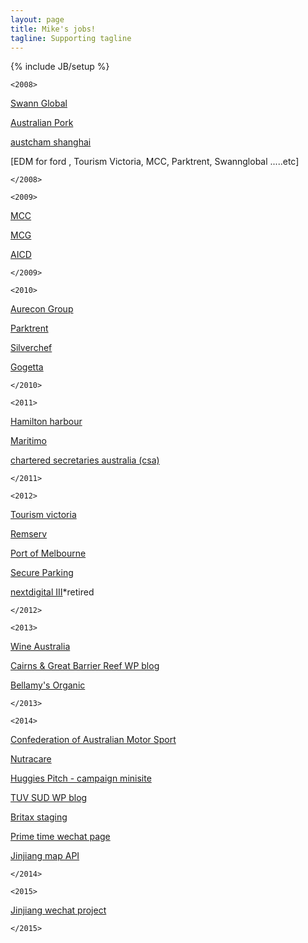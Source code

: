 ```yaml
---
layout: page
title: Mike's jobs!
tagline: Supporting tagline
---
```

{% include JB/setup %}

```<2008>```

[Swann Global](http://www.swannglobal.com/)

[Australian Pork](http://australianpork.com.au/)

[austcham shanghai ](http://www.austchamshanghai.com/)

[EDM for ford , Tourism Victoria, MCC, Parktrent, Swannglobal .....etc]

```</2008>```


```<2009>```

[MCC](http://mcc.org.au)

[MCG](http://mcg.org.au)

[AICD](http://www.companydirectors.com.au/)

```</2009>```


```<2010>```

[Aurecon Group](http://www.aurecongroup.com/en.aspx)

[Parktrent](http://parktrent.com.au/)

[Silverchef](http://silverchef.com.au/)

[Gogetta](http://www.gogetta.com.au/)


```</2010>```


```<2011>```


[Hamilton harbour ](http://www.hamiltonharbour.com.au/)

[Maritimo](http://maritimo.com.au/)

[chartered secretaries australia (csa)](http://www.governanceinstitute.com.au/)


```</2011>```


```<2012>```

[Tourism victoria](http://www.visitvictoria.com/)

[Remserv](http://www.remserv.com.au/)

[Port of Melbourne](http://portofmelbourne.com.au/)

[Secure Parking](http://secureparking.com.au/)

[nextdigital III](http://nextdigital.com)*retired


```</2012>```


```<2013>```

[Wine Australia](http://www.wineaustralia.com/)

[Cairns & Great Barrier Reef WP blog](http://cgbrblog.staging.nextdigital.com/)

[Bellamy's Organic](http://bellamysorganic.com.au/)


```</2013>```


```<2014>```

[Confederation of Australian Motor Sport](http://www.cams.com.au/)

[Nutracare ](/nutracarelife/build/home-slider-sticky-navbar.html)

[Huggies Pitch - campaign minisite](http://huggies.staging.nextdigital.com/home/)

[TUV SUD WP blog ](http://gcn.tuv-sud.cn/)

[Britax staging](http://britax.staging.nextdigital.com/)

[Prime time wechat page](/primeTime)

[Jinjiang map API](/jinjiang/carve/html/)


```</2014>```


```<2015>```

[Jinjiang wechat project](/jinjiang/mobileApp/)


```</2015>```

<!--
 <div class="panel-group" id="accordion" role="tablist" aria-multiselectable="true">
      <div class="panel panel-default">
        <div class="panel-heading" role="tab" id="headingOne">
          <h4 class="panel-title">
            <a data-toggle="collapse" data-parent="#accordion" href="#collapseOne" aria-expanded="true" aria-controls="collapseOne">
              2015
            </a>
          </h4>
        </div>
        <div id="collapseOne" class="panel-collapse collapse in" role="tabpanel" aria-labelledby="headingOne">
          <div class="panel-body">



          </div>
        </div>
      </div>
      <div class="panel panel-default">
        <div class="panel-heading" role="tab" id="headingTwo">
          <h4 class="panel-title">
            <a class="collapsed" data-toggle="collapse" data-parent="#accordion" href="#collapseTwo" aria-expanded="false" aria-controls="collapseTwo">
              2014
            </a>
          </h4>
        </div>
        <div id="collapseTwo" class="panel-collapse collapse" role="tabpanel" aria-labelledby="headingTwo">
          <div class="panel-body">


          </div>
        </div>
      </div>
      <div class="panel panel-default">
        <div class="panel-heading" role="tab" id="headingThree">
          <h4 class="panel-title">
            <a class="collapsed" data-toggle="collapse" data-parent="#accordion" href="#collapseThree" aria-expanded="false" aria-controls="collapseThree">
              2013
            </a>
          </h4>
        </div>
        <div id="collapseThree" class="panel-collapse collapse" role="tabpanel" aria-labelledby="headingThree">
          <div class="panel-body">

          </div>
        </div>
      </div>

       <div class="panel panel-default">
        <div class="panel-heading" role="tab" id="headingFour">
          <h4 class="panel-title">
            <a class="collapsed" data-toggle="collapse" data-parent="#accordion" href="#collapseFour" aria-expanded="false" aria-controls="headingFour">
              2012
            </a>
          </h4>
        </div>
        <div id="collapseThree" class="panel-collapse collapse" role="tabpanel" aria-labelledby="headingFour">
          <div class="panel-body">

          </div>
        </div>
      </div>
       <div class="panel panel-default">
        <div class="panel-heading" role="tab" id="headingFive">
          <h4 class="panel-title">
            <a class="collapsed" data-toggle="collapse" data-parent="#accordion" href="#collapseFive" aria-expanded="false" aria-controls="collapseFive">
              2011
            </a>
          </h4>
        </div>
        <div id="collapseThree" class="panel-collapse collapse" role="tabpanel" aria-labelledby="headingFive">
          <div class="panel-body">

          </div>
        </div>
      </div>
       <div class="panel panel-default">
        <div class="panel-heading" role="tab" id="headingSix">
          <h4 class="panel-title">
            <a class="collapsed" data-toggle="collapse" data-parent="#accordion" href="#collapseSix" aria-expanded="false" aria-controls="collapseSix">
              2010
            </a>
          </h4>
        </div>
        <div id="collapseThree" class="panel-collapse collapse" role="tabpanel" aria-labelledby="headingSix">
          <div class="panel-body">

          </div>
        </div>
      </div>
       <div class="panel panel-default">
        <div class="panel-heading" role="tab" id="headingSeven">
          <h4 class="panel-title">
            <a class="collapsed" data-toggle="collapse" data-parent="#accordion" href="#collapseSeven" aria-expanded="false" aria-controls="collapseSeven">
              2009
            </a>
          </h4>
        </div>
        <div id="collapseThree" class="panel-collapse collapse" role="tabpanel" aria-labelledby="headingSeven">
          <div class="panel-body">

          </div>
        </div>
      </div>
       <div class="panel panel-default">
        <div class="panel-heading" role="tab" id="headingEight">
          <h4 class="panel-title">
            <a class="collapsed" data-toggle="collapse" data-parent="#accordion" href="#collapseEight" aria-expanded="false" aria-controls="collapseEight">
              2008
            </a>
          </h4>
        </div>
        <div id="collapseThree" class="panel-collapse collapse" role="tabpanel" aria-labelledby="headingEight">
          <div class="panel-body">

          </div>
        </div>
      </div>
    </div>
-->